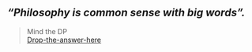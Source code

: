 ## ***“Philosophy is common sense with big words”.***
> Mind the DP  
<a href="https://forms.office.com/r/jTQ3BehHRi" target="_blank">Drop-the-answer-here</a>
